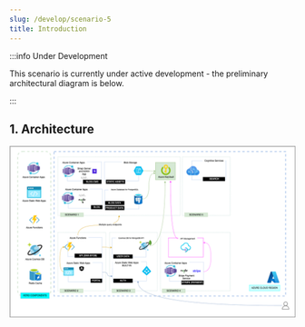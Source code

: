 ```yaml
---
slug: /develop/scenario-5
title: Introduction
---
```


:::info Under Development

This scenario is currently under active development - the preliminary architectural diagram is below.

:::

## 1. Architecture

![Scenario Architecture Diagram](./../../../static/docs/png/contoso-scenario-5.png)
